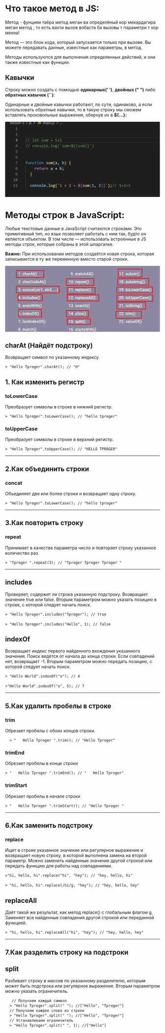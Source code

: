 

# Что такое **метод** в JS:

Метод - фунцияи таёра метод меган ва определёный кор мекардагира меган метод , то есть вахти вызов вобаста ба вызовы т параметри т кор мекна!

Метод — это блок кода, который запускается только при вызове.
Вы можете передавать данные, известные как параметры, в метод.

Методы используются для выполнения определенных действий, и они
также известные как функции.

## Кавычки

Строку можно создать с помощью **одинарных(' ')**, **двойных (" ")** либо **обратных кавычек (``)**:

Одинарные и двойные кавычки работают, по сути, одинаково, а если использовать обратные кавычки, то в такую строку мы сможем вставлять произвольные выражения, обернув их в **${…}:**


![Tux, the Linux mascot](/lesson-3/img/Screenshot_1.png)




# Методы строк в JavaScript: 

Любые текстовые данные в JavaScript считаются строками.  Это примитивный тип, но язык позволяет работать с ним так, будто он является объектом. В том числе — использовать  встроенные в JS методы строк, которые собраны в этой шпаргалке.

**Важно:** При использовании методов создаётся новая строка, которая записывается в ту же переменную вместо старой строки.

![Tux, the Linux mascot](/lesson-3/img/methods.png)




## **charAt**  (Найдёт подстроку)


Возвращает символ по указанному индексу.

    > "Hello Tproger".charAt(); // "H"


##  1. Как изменить регистр
### **toLowerCase**
Преобразует символы в строке в нижний регистр.

    > "Hello Tproger".toLowerCase(); // "hello tproger"

### **toUpperCase**
Преобразует символы в строке в верхний регистр.

    > "Hello Tproger".toUpperCase(); // "HELLO TPROGER"
_________________

##  2.Как объединить строки
### **concat**
Объединяет две или более строки и возвращает одну строку.

    > "Hello Tproger".toLowerCase(); // "hello tproger"
_________________


## 3.Как повторить строку
### **repeat**
Принимает в качестве параметра число и повторяет строку указанное количество раз.

    > "Tproger ".repeat(3); // "Tproger Tproger Tproger "
_________________
    

## **includes**
Проверяет, содержит ли строка указанную подстроку. Возвращает значение true или false. Вторым параметром можно указать позицию в строке, с которой следует начать поиск.
    
    > "Hello Tproger".includes("Tproger"); // true
    
    > "Hello Tproger".includes("Hello", 1); // false
    
## **indexOf**
Возвращает индекс первого найденного вхождения указанного значения. Поиск ведётся от начала до конца строки. Если совпадений нет, возвращает -1. Вторым параметром можно передать позицию, с которой следует начать поиск.

    > "Hello World".indexOf("o"); // 4
    
    >"Hello World".indexOf("o", 5); // 7
    
_________________

## 5.Как удалить пробелы в строке
### **trim**
Обрезает пробелы с обоих концов строки.
      
      > "   Hello Tproger ".trim(); // "Hello Tproger"
      
### **trimEnd**
Обрезает пробелы в конце строки

    > "   Hello Tproger ".trimEnd(); // "   Hello Tproger"
    
### **trimStart**
Обрезает пробелы в начале строки

    > "   Hello Tproger ".trimStart(); // "Hello Tproger "
_________________

## 6.Как заменить подстроку
###  **replace**
Ищет в строке указанное значение или регулярное выражение и возвращает новую строку, в которой выполнена замена на второй параметр. Можно заменить найденные значения другой строкой или передать функцию для работы над совпадениями.

    >"hi, hello, hi".replace("hi", "hey"); // "hey, hello, hi"
    
    > "hi, hello, hi".replace(/hi/g, "hey"); // "hey, hello, hey"
    
##  **replaceAll**
Даёт такой же результат, как метод replace() с глобальным флагом g. Заменяет все найденные совпадения другой строкой или переданной функцией.

    > "hi, hello, hi".replaceAll("hi", "hey"); // "hey, hello, hey"
_________________

## 7.Как разделить строку на подстроки
## **split**

Разбивает строку в массив по указанному разделителю, которым может быть подстрока или регулярное выражение. Вторым параметром можно указать ограничитель.

       // Получаем каждый символ
      > "Hello Tproger".split(" "); //["Hello", "Tproger"]
      // Получаем каждое слово из строки
      > "Hello Tproger".split(" "); //["Hello", "Tproger"]
      // Устанавливаем ограничитель
      > "Hello Tproger".split(" ", 1); //["Hello"]
      
      























